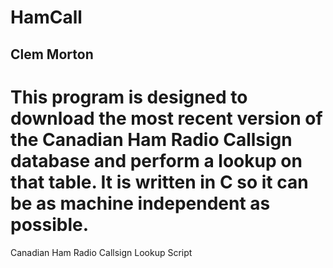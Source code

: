 # HamCall
## Clem Morton
# This program is designed to download the most recent version of the Canadian Ham Radio Callsign database and perform a lookup on that table. It is written in C so it can be as machine independent as possible.
Canadian Ham Radio Callsign Lookup Script

